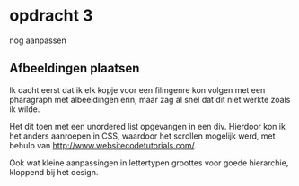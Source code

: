 # opdracht 3
nog aanpassen
## Afbeeldingen plaatsen

Ik dacht eerst dat ik elk kopje voor een filmgenre kon volgen met een pharagraph met albeeldingen erin, maar zag al snel dat dit niet werkte zoals ik wilde.

Het dit toen met een unordered list opgevangen in een div. Hierdoor kon ik het anders aanroepen in CSS, waardoor het scrollen mogelijk werd, met behulp van http://www.websitecodetutorials.com/.

Ook wat kleine aanpassingen in lettertypen groottes voor goede hierarchie, kloppend bij het design.
